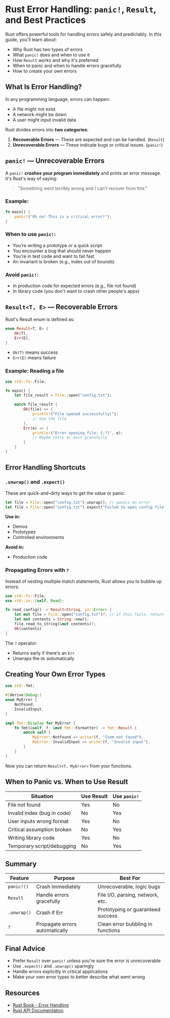 # Rust Error Handling: `panic!`, `Result`, and Best Practices

Rust offers powerful tools for handling errors safely and predictably. In this guide, you'll learn about:

- Why Rust has two types of errors
- What `panic!` does and when to use it
- How `Result` works and why it's preferred
- When to panic and when to handle errors gracefully
- How to create your own errors

## What Is Error Handling?

In any programming language, errors can happen:
- A file might not exist
- A network might be down
- A user might input invalid data

Rust divides errors into **two categories**:

1. **Recoverable Errors** — These are expected and can be handled. (`Result`)
2. **Unrecoverable Errors** — These indicate bugs or critical issues. (`panic!`)

## `panic!` — Unrecoverable Errors

A `panic!` **crashes your program immediately** and prints an error message. It's Rust's way of saying:

> "Something went terribly wrong and I can't recover from this."

### Example:
```rust
fn main() {
    panic!("Oh no! This is a critical error!");
}
```

### When to use `panic!`:
- You're writing a prototype or a quick script
- You encounter a bug that should never happen
- You're in test code and want to fail fast
- An invariant is broken (e.g., index out of bounds)

### Avoid `panic!`:
- In production code for expected errors (e.g., file not found)
- In library code (you don't want to crash other people's apps)

## `Result<T, E>` — Recoverable Errors

Rust's Result enum is defined as:

```rust
enum Result<T, E> {
    Ok(T),
    Err(E),
}
```

- `Ok(T)` means success
- `Err(E)` means failure

### Example: Reading a file
```rust
use std::fs::File;

fn main() {
    let file_result = File::open("config.txt");

    match file_result {
        Ok(file) => {
            println!("File opened successfully!");
            // Use the file
        },
        Err(e) => {
            println!("Error opening file: {:?}", e);
            // Maybe retry or exit gracefully
        }
    }
}
```

## Error Handling Shortcuts

### `.unwrap()` and `.expect()`
These are quick-and-dirty ways to get the value or panic:

```rust
let file = File::open("config.txt").unwrap(); // panics on error
let file = File::open("config.txt").expect("Failed to open config file");
```

**Use in:**
- Demos
- Prototypes
- Controlled environments

**Avoid in:**
- Production code

### Propagating Errors with `?`
Instead of nesting multiple match statements, Rust allows you to bubble up errors:

```rust
use std::fs::File;
use std::io::{self, Read};

fn read_config() -> Result<String, io::Error> {
    let mut file = File::open("config.txt")?; // if this fails, return Err
    let mut contents = String::new();
    file.read_to_string(&mut contents)?;
    Ok(contents)
}
```

The `?` operator:
- Returns early if there's an `Err`
- Unwraps the `Ok` automatically

## Creating Your Own Error Types

```rust
use std::fmt;

#[derive(Debug)]
enum MyError {
    NotFound,
    InvalidInput,
}

impl fmt::Display for MyError {
    fn fmt(&self, f: &mut fmt::Formatter) -> fmt::Result {
        match self {
            MyError::NotFound => write!(f, "Item not found"),
            MyError::InvalidInput => write!(f, "Invalid input"),
        }
    }
}
```

Now you can return `Result<T, MyError>` from your functions.

## When to Panic vs. When to Use Result

| Situation | Use Result | Use `panic!` |
|-----------|------------|--------------|
| File not found | Yes | No |
| Invalid index (bug in code) | No | Yes |
| User inputs wrong format | Yes | No |
| Critical assumption broken | No | Yes |
| Writing library code | Yes | No |
| Temporary script/debugging | No | Yes |

## Summary

| Feature | Purpose | Best For |
|---------|---------|----------|
| `panic!()` | Crash immediately | Unrecoverable, logic bugs |
| `Result` | Handle errors gracefully | File I/O, parsing, network, etc. |
| `.unwrap()` | Crash if Err | Prototyping or guaranteed success |
| `?` | Propagate errors automatically | Clean error bubbling in functions |

## Final Advice

- Prefer `Result` over `panic!` unless you're sure the error is unrecoverable
- Use `.expect()` and `.unwrap()` sparingly
- Handle errors explicitly in critical applications
- Make your own error types to better describe what went wrong

## Resources

- [Rust Book - Error Handling](https://doc.rust-lang.org/book/ch09-00-error-handling.html)
- [Rust API Documentation](https://doc.rust-lang.org/std/)